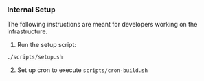 ### Internal Setup

The following instructions are meant for developers working on the infrastructure.

1) Run the setup script:

```bash
./scripts/setup.sh
```

2) Set up cron to execute `scripts/cron-build.sh`
